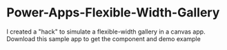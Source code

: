 # Power-Apps-Flexible-Width-Gallery
I created a "hack" to simulate a flexible-width gallery in a canvas app.  Download this sample app to get the component and demo example
